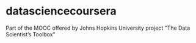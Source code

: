 datasciencecoursera
===================

Part of the MOOC offered by Johns Hopkins University project "The Data Scientist’s Toolbox"
